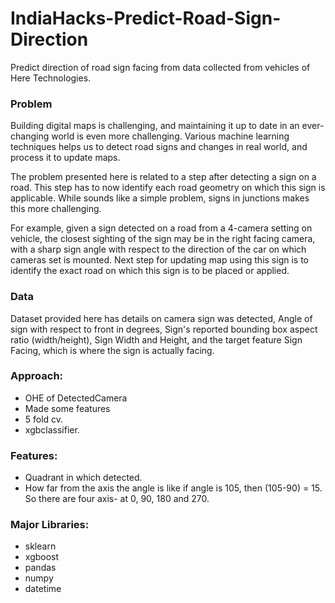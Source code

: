# IndiaHacks-Predict-Road-Sign-Direction
Predict direction of road sign facing from data collected from vehicles of Here Technologies.

### Problem
Building digital maps is challenging, and maintaining it up to date in an ever-changing world is even more challenging. Various machine learning techniques helps us to detect road signs and changes in real world, and process it to update maps.

The problem presented here is related to a step after detecting a sign on a road. This step has to now identify each road geometry on which this sign is applicable. While sounds like a simple problem, signs in junctions makes this more challenging.

For example, given a sign detected on a road from a 4-camera setting on vehicle, the closest sighting of the sign may be in the right facing camera, with a sharp sign angle with respect to the direction of the car on which cameras set is mounted. Next step for updating map using this sign is to identify the exact road on which this sign is to be placed or applied.

### Data
Dataset provided here has details on camera sign was detected, Angle of sign with respect to front in degrees, Sign's reported bounding box aspect ratio (width/height), Sign Width and Height, and the target feature Sign Facing, which is where the sign is actually facing.

### Approach:
* OHE of DetectedCamera
* Made some features
* 5 fold cv.
* xgbclassifier.

### Features:
* Quadrant in which detected.
* How far from the axis the angle is like if angle is 105, then (105-90) = 15. So there are four axis- at 0, 90, 180 and 270.

### Major Libraries:
* sklearn
* xgboost
* pandas
* numpy
* datetime
